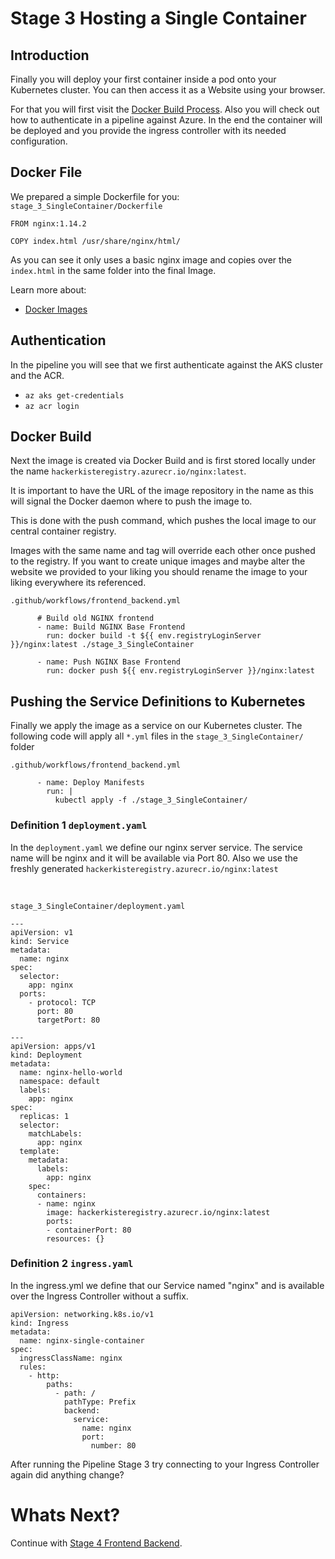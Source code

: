 # Stage 3 Hosting a Single Container

## Introduction
Finally you will deploy your first container inside a pod onto your Kubernetes cluster. You can then access it as a Website using your browser.

For that you will first visit the [Docker Build Process](https://docs.docker.com/engine/reference/commandline/build/). Also you will check out how to authenticate in a pipeline against Azure. In the end the container will be deployed and you provide the ingress controller with its needed configuration.

## Docker File 
We prepared a simple Dockerfile for you: `stage_3_SingleContainer/Dockerfile`

```
FROM nginx:1.14.2

COPY index.html /usr/share/nginx/html/
```

As you can see it only uses a basic nginx image and copies over the `index.html` in the same folder into the final Image.

Learn more about:
- [Docker Images](https://www.computerweekly.com/de/definition/Docker-Image)

## Authentication
In the pipeline you will see that we first authenticate against the AKS cluster and the ACR.

- `az aks get-credentials`
- `az acr login`

## Docker Build
Next the image is created via Docker Build and is first stored locally under the name `hackerkisteregistry.azurecr.io/nginx:latest`. 

It is important to have the URL of the image repository in the name as this will signal the Docker daemon where to push the image to. 

This is done with the push command, which pushes the local image to our central container registry.

Images with the same name and tag will override each other once pushed to the registry. If you want to create unique images and maybe alter the website we provided to your liking you should rename the image to your liking everywhere its referenced.

`.github/workflows/frontend_backend.yml`
```     
      # Build old NGINX frontend
      - name: Build NGINX Base Frontend
        run: docker build -t ${{ env.registryLoginServer }}/nginx:latest ./stage_3_SingleContainer

      - name: Push NGINX Base Frontend
        run: docker push ${{ env.registryLoginServer }}/nginx:latest
```

## Pushing the Service Definitions to Kubernetes
Finally we apply the image as a service on our Kubernetes cluster. The following code will apply all `*.yml` files in the `stage_3_SingleContainer/` folder

`.github/workflows/frontend_backend.yml`
```
      - name: Deploy Manifests
        run: |
          kubectl apply -f ./stage_3_SingleContainer/
```

### Definition 1 `deployment.yaml`
In the `deployment.yaml` we define our nginx server service.
The service name will be nginx and it will be available via Port 80. Also we use the freshly generated `hackerkisteregistry.azurecr.io/nginx:latest`

<br>

`stage_3_SingleContainer/deployment.yaml`
```
---
apiVersion: v1
kind: Service
metadata:
  name: nginx
spec:
  selector:
    app: nginx
  ports:
    - protocol: TCP
      port: 80
      targetPort: 80

---
apiVersion: apps/v1
kind: Deployment
metadata:
  name: nginx-hello-world
  namespace: default
  labels:
    app: nginx
spec:
  replicas: 1
  selector:
    matchLabels:
      app: nginx
  template:
    metadata:
      labels:
        app: nginx
    spec:
      containers:
      - name: nginx
        image: hackerkisteregistry.azurecr.io/nginx:latest
        ports:
        - containerPort: 80
        resources: {}

```
### Definition 2 `ingress.yaml`
In the ingress.yml we define that our Service named "nginx" and is available over the Ingress Controller without a suffix.

```
apiVersion: networking.k8s.io/v1
kind: Ingress
metadata:
  name: nginx-single-container
spec:
  ingressClassName: nginx
  rules:
    - http:
        paths:
          - path: /
            pathType: Prefix
            backend:
              service:
                name: nginx
                port:
                  number: 80

```

After running the Pipeline Stage 3 try connecting to your Ingress Controller again did anything change?

# Whats Next?
Continue with [Stage 4 Frontend Backend](07_Stage_4_Frontend_Backend.md).